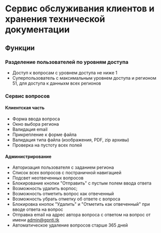 Сервис обслуживания клиентов и хранения технической документации
========================
Функции
-------------------------
### Разделение пользователей по уровням доступа
* Доступ к вопросам с уровнем доступа не ниже 1
* Суперпользователь с максимальным уровнем доступа и регионом 51, для доступа к данныхм всех регионов
### Сервис вопросов
#### Клиентская часть
* Форма ввода вопроса
* Окно выбора региона
* Валидация email
* Прикрепление к форме файла
* Валидация типа файла (изображения, PDF, zip архивы)
* Проверка на пустоту всех полей
#### Администрирование
* Авторизация пользователя с заданием региона
* Список всех вопросов с постраничной навигацией
* Подсвет неотвеченных вопросов
* Блокирование кнопки "Отправить" с пустым полем ввода ответа
* Возможность удалить ворпос;
* Возможность отметить вопрос как отвеченный
* Возможность убрать отметку об ответе с вопроса
* Блокировка кнопок "Удалить" и "Отметить как отвеченный" при вводе ответа на вопрос
* Отправка email на адрес автора вопроса с ответом на вопрос от имени admin@gpnti.tk
* Автоматическое удаление вопросов старше 365 дней


